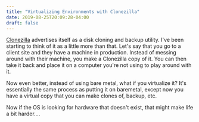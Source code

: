 ```yaml
---
title: "Virtualizing Environments with Clonezilla"
date: 2019-08-25T20:09:28-04:00
draft: false
---
```


[Clonezilla](https://clonezilla.org/) advertises itself as a disk cloning and backup utility. I've been starting to think of it as a little more than that. Let's say that you go to a client site and they have a machine in production. Instead of messing around with their machine, you make a Clonezilla copy of it.  You can then take it back and place it on a computer you're not using to play around with it.

Now even better, instead of using bare metal, what if you virtualize it? It's essentially the same process as putting it on baremetal, except now you have a virtual copy that you can make clones of, backup, etc.

Now if the OS is looking for hardware that doesn't exist, that might make life a bit harder....